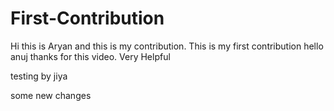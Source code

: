 # First-Contribution
Hi this is Aryan and this is my contribution.
This is my first contribution
hello anuj thanks for this video. Very Helpful




testing by jiya


some new changes
